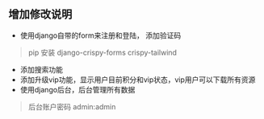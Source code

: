 ## 增加修改说明

- 使用django自带的form来注册和登陆， 添加验证码 
> pip 安装 django-crispy-forms crispy-tailwind
- 添加搜索功能
- 添加升级vip功能，显示用户目前积分和vip状态，vip用户可以下载所有资源
- 使用django后台，后台管理所有数据
> 后台账户密码 admin:admin


